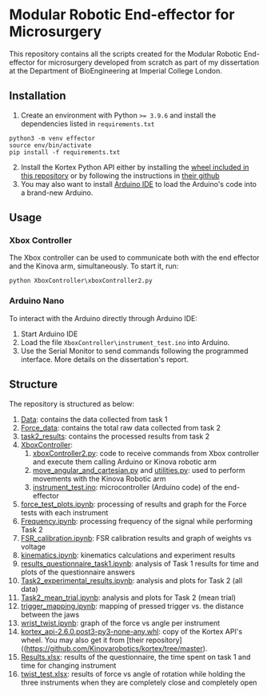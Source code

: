 # Modular Robotic End-effector for Microsurgery

This repository contains all the scripts created for the Modular Robotic End-effector for microsurgery developed from scratch as part of my dissertation at the Department of BioEngineering at Imperial College London.

## Installation

1. Create an environment with Python `>= 3.9.6` and install the dependencies listed in `requirements.txt`
```
python3 -m venv effector
source env/bin/activate
pip install -f requirements.txt
```

2. Install the Kortex Python API either by installing the [wheel included in this repository](kortex_api-2.6.0.post3-py3-none-any.whl) or by following the instructions in [their github](https://github.com/Kinovarobotics/kortex/blob/master/linked_md/python_quick_start.md)
3. You may also want to install [Arduino IDE](https://www.arduino.cc/en/software) to load the Arduino's code into a brand-new Arduino. 

## Usage

### Xbox Controller

The Xbox controller can be used to communicate both with the end effector and the Kinova arm, simultaneously. To start it, run:

`python XboxController\xboxController2.py`

### Arduino Nano

To interact with the Arduino directly through Arduino IDE:

1. Start Arduino IDE
2. Load the file `XboxController\instrument_test.ino` into Arduino.
3. Use the Serial Monitor to send commands following the programmed interface. More details on the dissertation's report.

## Structure

The repository is structured as below:

1. [Data](Data): contains the data collected from task 1
2. [Force_data](Force_data): contains the total raw data collected from task 2
3. [task2_results](task2_results): contains the processed results from task 2
4. [XboxController](XboxController):
    1. [xboxController2.py](XboxController\xboxController2.py): code to receive commands from Xbox controller and execute them calling Arduino or Kinova robotic arm
    2. [move_angular_and_cartesian.py](XboxController\move_angular_and_cartesian.py) and [utilities.py](XboxController\utilities.py): used to perform movements with the Kinova Robotic arm
    3. [instrument_test.ino](XboxController\instrument_test.ino): microcontroller (Arduino code) of the end-effector
5. [force_test_plots.ipynb](force_test_plots.ipynb): processing of results and graph for the Force tests with each instrument
6. [Frequency.ipynb](Frequency.ipynb): processing frequency of the signal while performing Task 2
7. [FSR_calibration.ipynb](FSR_calibration.ipynb): FSR calibration results and graph of weights vs voltage
8. [kinematics.ipynb](kinematics.ipynb): kinematics calculations and experiment results
9. [results_questionnaire_task1.ipynb](results_questionnaire_task1.ipynb): analysis of Task 1 results for time and plots of the questionnaire answers
10. [Task2_experimental_results.ipynb](Task2_experimental_results.ipynb): analysis and plots for Task 2 (all data)
11. [Task2_mean_trial.ipynb](Task2_mean_trial.ipynb): analysis and plots for Task 2 (mean trial)
12. [trigger_mapping.ipynb](trigger_mapping.ipynb): mapping of pressed trigger vs. the distance between the jaws
13. [wrist_twist.ipynb](wrist_twist.ipynb): graph of the force vs angle per instrument
14. [kortex_api-2.6.0.post3-py3-none-any.whl](kortex_api-2.6.0.post3-py3-none-any.whl): copy of the Kortex API's wheel. You may also get it from [their repository]((https://github.com/Kinovarobotics/kortex/tree/master).
15. [Results.xlsx](Results.xlsx): results of the questionnaire, the time spent on task 1 and time for changing instrument
16. [twist_test.xlsx](twist_test.xlsx): results of force vs angle of rotation while holding the three instruments when they are completely close and completely open
